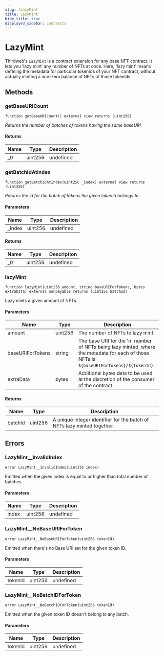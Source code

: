 ```yaml
---
slug: /LazyMint
title: LazyMint
hide_title: true
displayed_sidebar: contracts
---
```


# LazyMint

Thirdweb&#39;s `LazyMint` is a contract extension for any base NFT contract. It lets you &#39;lazy mint&#39; any number of NFTs at once. Here, &#39;lazy mint&#39; means defining the metadata for particular tokenIds of your NFT contract, without actually minting a non-zero balance of NFTs of those tokenIds.

## Methods

### getBaseURICount

```solidity
function getBaseURICount() external view returns (uint256)
```

_Returns the number of batches of tokens having the same baseURI._

#### Returns

| Name | Type    | Description |
| ---- | ------- | ----------- |
| \_0  | uint256 | undefined   |

### getBatchIdAtIndex

```solidity
function getBatchIdAtIndex(uint256 _index) external view returns (uint256)
```

_Returns the id for the batch of tokens the given tokenId belongs to._

#### Parameters

| Name    | Type    | Description |
| ------- | ------- | ----------- |
| \_index | uint256 | undefined   |

#### Returns

| Name | Type    | Description |
| ---- | ------- | ----------- |
| \_0  | uint256 | undefined   |

### lazyMint

```solidity
function lazyMint(uint256 amount, string baseURIForTokens, bytes extraData) external nonpayable returns (uint256 batchId)
```

Lazy mints a given amount of NFTs.

#### Parameters

| Name             | Type    | Description                                                                                                                                       |
| ---------------- | ------- | ------------------------------------------------------------------------------------------------------------------------------------------------- |
| amount           | uint256 | The number of NFTs to lazy mint.                                                                                                                  |
| baseURIForTokens | string  | The base URI for the &#39;n&#39; number of NFTs being lazy minted, where the metadata for each of those NFTs is `${baseURIForTokens}/${tokenId}`. |
| extraData        | bytes   | Additional bytes data to be used at the discretion of the consumer of the contract.                                                               |

#### Returns

| Name    | Type    | Description                                                             |
| ------- | ------- | ----------------------------------------------------------------------- |
| batchId | uint256 | A unique integer identifier for the batch of NFTs lazy minted together. |

## Errors

### LazyMint\_\_InvalidIndex

```solidity
error LazyMint__InvalidIndex(uint256 index)
```

Emitted when the given index is equal to or higher than total number of batches.

#### Parameters

| Name  | Type    | Description |
| ----- | ------- | ----------- |
| index | uint256 | undefined   |

### LazyMint\_\_NoBaseURIForToken

```solidity
error LazyMint__NoBaseURIForToken(uint256 tokenId)
```

Emitted when there&#39;s no Base URI set for the given token ID.

#### Parameters

| Name    | Type    | Description |
| ------- | ------- | ----------- |
| tokenId | uint256 | undefined   |

### LazyMint\_\_NoBatchIDForToken

```solidity
error LazyMint__NoBatchIDForToken(uint256 tokenId)
```

Emitted when the given token ID doesn&#39;t belong to any batch.

#### Parameters

| Name    | Type    | Description |
| ------- | ------- | ----------- |
| tokenId | uint256 | undefined   |
